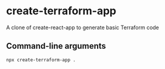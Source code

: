 # create-terraform-app

A clone of create-react-app to generate basic Terraform code

## Command-line arguments

```Shell
npx create-terraform-app .
```
